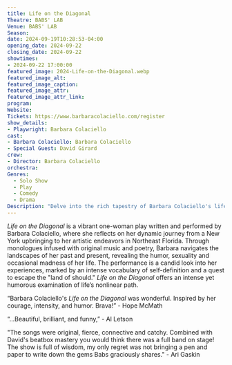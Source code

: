 ```yaml
---
title: Life on the Diagonal
Theatre: BABS' LAB
Venue: BABS' LAB
Season: 
date: 2024-09-19T10:28:53-04:00
opening_date: 2024-09-22
closing_date: 2024-09-22
showtimes:
- 2024-09-22 17:00:00
featured_image: 2024-Life-on-the-Diagonal.webp
featured_image_alt: 
featured_image_caption: 
featured_image_attr: 
featured_image_attr_link: 
program:
Website: 
Tickets: https://www.barbaracolaciello.com/register
show_details: 
- Playwright: Barbara Colaciello
cast:
- Barbara Colaciello: Barbara Colaciello
- Special Guest: David Girard
crew:
- Director: Barbara Colaciello
orchestra:
Genres:
  - Solo Show
  - Play
  - Comedy
  - Drama
Description: "Delve into the rich tapestry of Barbara Colaciello's life in this one-woman show that blends storytelling, music and poetry to explore life’s imperfections and wonders."
---
```

*Life on the Diagonal* is a vibrant one-woman play written and performed by Barbara Colaciello, where she reflects on her dynamic journey from a New York upbringing to her artistic endeavors in Northeast Florida. Through monologues infused with original music and poetry, Barbara navigates the landscapes of her past and present, revealing the humor, sexuality and occasional madness of her life. The performance is a candid look into her experiences, marked by an intense vocabulary of self-definition and a quest to escape the "land of should." *Life on the Diagonal* offers an intense yet humorous examination of life’s nonlinear path.

“Barbara Colaciello's *Life on the Diagonal* was wonderful. Inspired by her courage, intensity, and humor. Brava!” - Hope McMath

“...Beautiful, brilliant, and funny,” - Al Letson

"The songs were original, fierce, connective and catchy. Combined with David's beatbox mastery you would think there was a full band on stage! The show is full of wisdom, my only regret was not bringing a pen and paper to write down the gems Babs graciously shares." - Ari Gaskin